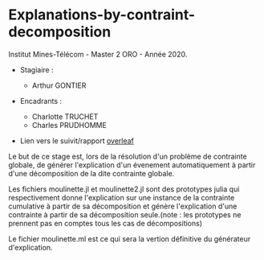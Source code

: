# Explanations-by-contraint-decomposition
Institut Mines-Télécom - Master 2 ORO - Année 2020.
 * Stagiaire : 
    - Arthur GONTIER
 * Encadrants :
    - Charlotte TRUCHET
    - Charles PRUDHOMME
    
* Lien vers le suivit/rapport [overleaf](https://fr.overleaf.com/4384554372hfpvtcwvvvtc)  

Le but de ce stage est, lors de la résolution d'un problème de contrainte globale, 
de générer l'explication d'un évenement automatiquement à partir d'une décomposition de la dite contrainte globale.

Les fichiers moulinette.jl et moulinette2.jl sont des prototypes julia qui respectivement donne l'explication sur une instance de la contrainte cumulative à partir de sa décomposition et génère l'explication d'une contrainte à partir de sa décomposition seule.(note : les prototypes ne prennent pas en comptes tous les cas de décompositions)

Le fichier moulinette.ml est ce qui sera la vertion définitive du générateur d'explication.
